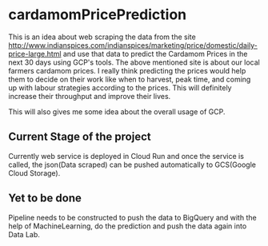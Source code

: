 # cardamomPricePrediction

This is an idea about web scraping the data from the site http://www.indianspices.com/indianspices/marketing/price/domestic/daily-price-large.html and use that data to predict the Cardamom Prices in the next 30 days using GCP's tools. The above mentioned site is about our local farmers cardamom prices. I really think predicting the prices would help them to decide on their work like when to harvest, peak time, and coming up with labour strategies according to the prices. This will definitely increase their throughput and improve their lives. 

This will also gives me some idea about the overall usage of GCP.

## Current Stage of the project

Currently web service is deployed in Cloud Run and once the service is called, the json(Data scraped) can be pushed automatically to GCS(Google Cloud Storage). 

## Yet to be done

Pipeline needs to be constructed to push the data to BigQuery and with the help of MachineLearning, do the prediction and push the data again into Data Lab. 